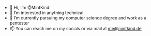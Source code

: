- 👋 Hi, I’m @MintKind
- 👀 I’m interested in anything technical
- 🌱 I’m currently pursuing my computer science degree and work as a pentester
- 📫 You can reach me on my socials or via mail at me@mintkind.de

<!---
MintKind/MintKind is a ✨ special ✨ repository because its `README.md` (this file) appears on your GitHub profile.
You can click the Preview link to take a look at your changes.
--->
